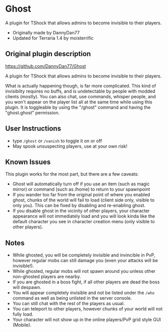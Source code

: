 # Ghost
A plugin for TShock that allows admins to become invisible to their players. 

- Originally made by DannyDan77
- Updated for Terraria 1.4 by moisterrific

## Original plugin description
https://github.com/DannyDan77/Ghost

A plugin for TShock that allows admins to become invisible to their players.

What is actually happening though, is far more complicated. This kind of invisibilty requires no buffs, and is undetectable by people with modded clients (mostly). You can also chat, use commands, whisper people, and you won't appear on the player list all at the same time while using this plugin. It is toggleable by using the "/ghost" command and having the "ghost.ghost" permission.

## User Instructions
- type `/ghost` or `/vanish` to toggle it on or off
- May spook unsuspecting players, use at your own risk!

## Known Issues
This plugin works for the most part, but there are a few caveats:

- Ghost will automatically turn off if you use an item (such as magic mirror) or command (such as /home) to return to your spawnpoint
- If you wander too far from the original point of where you enabled ghost, chunks of the world will fail to load (client side only, visible to only you). This can be fixed by disabling and re-enabling ghost. 
- If you disable ghost in the vicinity of other players, your character appearance will not immediately load and you will look kinda like the default character you see in character creation menu (only visible to other players).

## Notes
- While ghosted, you will be completely invisible and invincible in PvP, however regular mobs can still damage you (even your attacks will be invisible!).
- While ghosted, regular mobs will not spawn around you unless other non-ghosted players are nearby. 
- If you are ghosted in a boss fight, if all other players are dead the boss will despawn.
- You will appear completely invisible and not be listed under the `/who` command as well as being unlisted in the server console.
- You can still chat with the rest of the players as usual.
- You can teleport to other players, however chunks of your world will not fully load.
- Your character will not show up in the online players/PvP grid style GUI (Mobile).

